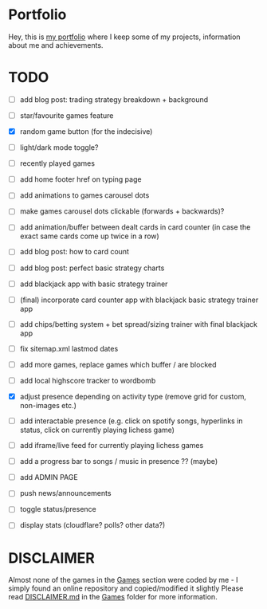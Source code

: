 # Portfolio
Hey, this is [my portfolio](https://hydrovolter.com/) where I keep some of my projects, information about me and achievements.

# TODO
- [ ] add blog post: trading strategy breakdown + background
- [ ] star/favourite games feature
- [x] random game button (for the indecisive)
- [ ] light/dark mode toggle?
- [ ] recently played games
- [ ] add home footer href on typing page
- [ ] add animations to games carousel dots
- [ ] make games carousel dots clickable (forwards + backwards)?

- [ ] add animation/buffer between dealt cards in card counter (in case the exact same cards come up twice in a row)
- [ ] add blog post: how to card count
- [ ] add blog post: perfect basic strategy charts
- [ ] add blackjack app with basic strategy trainer
- [ ] (final) incorporate card counter app with blackjack basic strategy trainer app
- [ ] add chips/betting system + bet spread/sizing trainer with final blackjack app

- [ ] fix sitemap.xml lastmod dates

- [ ] add more games, replace games which buffer / are blocked
- [ ] add local highscore tracker to wordbomb

- [x] adjust presence depending on activity type (remove grid for custom, non-images etc.)
- [ ] add interactable presence (e.g. click on spotify songs, hyperlinks in status, click on currently playing lichess game)
- [ ] add iframe/live feed for currently playing lichess games
- [ ] add a progress bar to songs / music in presence ?? (maybe)

- [ ] add ADMIN PAGE
- [ ] push news/announcements
- [ ] toggle status/presence
- [ ] display stats (cloudflare? polls? other data?)

# DISCLAIMER
Almost none of the games in the [Games](/games/) section were coded by me - I simply found an online repository and copied/modified it slightly
Please read [DISCLAIMER.md](/games/DISCLAIMER.md) in the [Games](/games/) folder for more information.